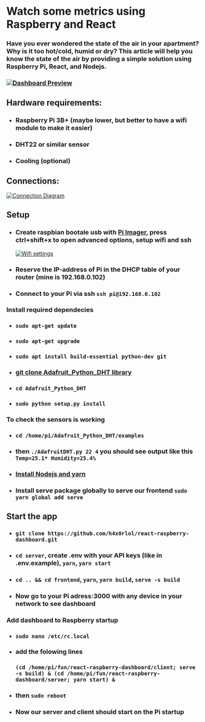 # Watch some metrics using Raspberry and React

### Have you ever wondered the state of the air in your apartment? Why is it too hot/cold, humid or dry? This article will help you know the state of the air by providing a simple solution using Raspberry Pi, React, and Nodejs.

### [![Dashboard Preview](/img/articles/react-raspberry-dashboard/dashboard.jpg "Dashboard Preview")](/img/articles/react-raspberry-dashboard/dashboard.jpg "Dashboard Preview")

## Hardware requirements:

- ### Raspberry Pi 3B+ (maybe lower, but better to have a wifi module to make it easier)

- ### DHT22 or similar sensor

- ### Cooling (optional)

## Connections:

[![Connection Diagram](/img/articles/react-raspberry-dashboard/connections.jpg "Connection Diagram")](/img/articles/react-raspberry-dashboard/connections.jpg "Connection Diagram")

## Setup

- ### Create raspbian bootale usb with [Pi Imager](https://www.raspberrypi.com/software/ "Pi Imager"), press ctrl+shift+x to open advanced options, setup wifi and ssh

  [![Wifi settings](/img/articles/react-raspberry-dashboard/wifi.jpg "Wifi settings")](/img/articles/react-raspberry-dashboard/wifi.jpg "Wifi settings")

- ### Reserve the IP-address of Pi in the DHCP table of your router (mine is 192.168.0.102)
- ### Connect to your Pi via ssh `ssh pi@192.168.0.102`

### Install required dependecies

- ### `sudo apt-get update`
- ### `sudo apt-get upgrade`
- ### `sudo apt install build-essential python-dev git`
- ### [ git clone Adafruit_Python_DHT library ](https://github.com/adafruit/Adafruit_Python_DHT "git clone Adafruit_Python_DHT library")
- ### `cd Adafruit_Python_DHT`
- ### `sudo python setup.py install`

### To check the sensors is working

- ### `cd /home/pi/Adafruit_Python_DHT/examples`
- ### then `./AdafruitDHT.py 22 4` you should see output like this `Temp=25.1* Humidity=25.4%`
- ### [ Install Nodejs and yarn](https://www.digitalocean.com/community/tutorials/how-to-install-node-js-on-ubuntu-20-04 "Install Nodejs and yarn")
- ### Install serve package globally to serve our frontend `sudo yarn global add serve`

## Start the app

- ### `git clone https://github.com/h4x0rlol/react-raspberry-dashboard.git`
- ### `cd server`, create .env with your API keys (like in .env.example), `yarn`, `yarn start`
- ### `cd .. && cd frontend`, `yarn`, `yarn build`, `serve -s build`
- ### Now go to your Pi adress:3000 with any device in your network to see dashboard

### Add dashboard to Raspberry startup

- ### `sudo nano /etc/rc.local`
- ### add the folowing lines
  ### `(cd /home/pi/fun/react-raspberry-dashboard/client; serve -s build) & (cd /home/pi/fun/react-raspberry-dashboard/server; yarn start) &`
- ### then `sudo reboot`
- ### Now our server and client should start on the Pi startup
